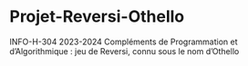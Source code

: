 # Projet-Reversi-Othello
INFO-H-304 2023-2024 Compléments de Programmation et d’Algorithmique : jeu de Reversi, connu sous le nom d’Othello
